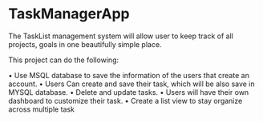 # TaskManagerApp

The TaskList management system will allow user to keep track of all projects, goals in one beautifully simple place. 

This project can do the following:

•	Use MSQL database to save the information of the users that create an account.
•	Users Can create and save their task, which will be also save in MYSQL database. 
•	Delete and update tasks.
•	Users will have their own dashboard to customize their task.
•	Create a list view to stay organize across multiple task




